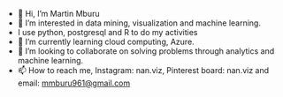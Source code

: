 - 👋 Hi, I’m Martin Mburu
- 👀 I’m interested in data mining, visualization and machine learning.
- I use python, postgresql and R to do my activities
- 🌱 I’m currently learning cloud computing, Azure.
- 💞️ I’m looking to collaborate on solving problems through analytics and machine learning. 
- 📫 How to reach me, Instagram: nan.viz, Pinterest board: nan.viz and email: mmburu961@gmail.com

<!---
mmburu8/mmburu8 is a ✨ special ✨ repository because its `README.md` (this file) appears on your GitHub profile.
You can click the Preview link to take a look at your changes.
--->
